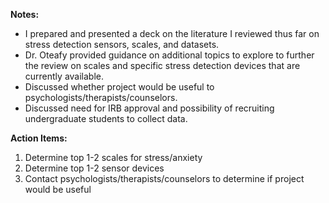 **Notes:**

* I prepared and presented a deck on the literature I reviewed thus far on stress detection sensors, scales, and datasets.
* Dr. Oteafy provided guidance on additional topics to explore to further the review on scales and specific stress detection devices that are currently available.
* Discussed whether project would be useful to psychologists/therapists/counselors.
* Discussed need for IRB approval and possibility of recruiting undergraduate students to collect data.

**Action Items:**
1. Determine top 1-2 scales for stress/anxiety
2. Determine top 1-2 sensor devices
3. Contact psychologists/therapists/counselors to determine if project would be useful
